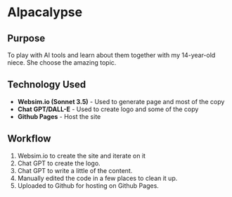 # Alpacalypse

## Purpose
To play with AI tools and learn about them together with my 14-year-old niece. She choose the amazing topic.

## Technology Used
- **Websim.io (Sonnet 3.5)** - Used to generate page and most of the copy
- **Chat GPT/DALL-E** - Used to create logo and some of the copy
- **Github Pages** - Host the site

## Workflow
1. Websim.io to create the site and iterate on it
2. Chat GPT to create the logo.
3. Chat GPT to write a little of the content.
4. Manually edited the code in a few places to clean it up.
5. Uploaded to Github for hosting on Github Pages.
